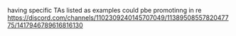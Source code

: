 having specific TAs listed as examples could pbe promotinng in re https://discord.com/channels/1102309240145707049/1138950855782047775/1417946789616816130



